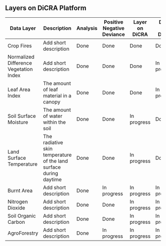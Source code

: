 ## Layers on DiCRA Platform

| Data Layer | Description | Analysis | Positive Negative Deviance | Layer on DiCRA | DPPD on DiCRA | 
| --- | --- | --- | --- | --- | --- | 
| Crop Fires | Add short description | Done | Done | Done | Done | 
| Normalized Difference Vegetation Index | Add short description | Done | Done | Done | In progress | 
| Leaf Area Index | The amount of leaf material in a canopy | Done | Done | Done | In progress |
| Soil Surface Moisture | The amount of water within the soil | Done | Done | In progress | Done |
| Land Surface Temperature | The radiative skin temperature of the land surface during daytime | Done | Done | In progress | Done |
| Burnt Area | Add short description | Done | In progress | In progress | In progress |
| Nitrogen Dioxide | Add short description | Done | Done | In progress | In progress |
| Soil Organic Carbon | Add short description | Done | Done | In progress | In progress |
| AgroForestry | Add short description | Done | In progress | In progress | In progress |
